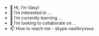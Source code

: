 - 👋 Hi, I’m Vasyl
- 👀 I’m interested in ...
- 🌱 I’m currently learning ...
- 💞️ I’m looking to collaborate on ...
- 📫 How to reach me - skype vasilkryvous

<!---
mapviper/mapviper is a ✨ special ✨ repository because its `README.md` (this file) appears on your GitHub profile.
You can click the Preview link to take a look at your changes.
--->
